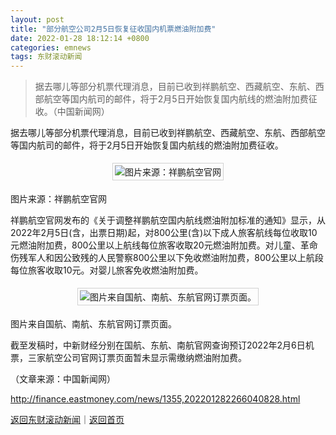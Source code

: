 ```yaml
---
layout: post
title: "部分航空公司2月5日恢复征收国内机票燃油附加费"
date: 2022-01-28 18:12:14 +0800
categories: emnews
tags: 东财滚动新闻
---
```

> 据去哪儿等部分机票代理消息，目前已收到祥鹏航空、西藏航空、东航、西部航空等国内航司的邮件，将于2月5日开始恢复国内航线的燃油附加费征收。（中国新闻网）

<p>据去哪儿等部分机票代理消息，目前已收到祥鹏航空、西藏航空、东航、西部航空等国内航司的邮件，将于2月5日开始恢复国内航线的燃油附加费征收。</p><center><img src="https://dfscdn.dfcfw.com/download/D25600749010668035365_w700h585.jpg" alt="图片来源：祥鹏航空官网" title="图片来源：祥鹏航空官网" style="border:#d1d1d1 1px solid;padding:3px;margin:5px 0;" /></center><p>图片来源：祥鹏航空官网</p><p>祥鹏航空官网发布的《关于调整祥鹏航空国内航线燃油附加标准的通知》显示，从2022年2月5日(含，出票日期)起，对800公里(含)以下成人旅客航线每位收取10元燃油附加费，800公里以上航线每位旅客收取20元燃油附加费。对儿童、革命伤残军人和因公致残的人民警察800公里以下免收燃油附加费，800公里以上航段每位旅客收取10元。对婴儿旅客免收燃油附加费。</p><center><img src="https://dfscdn.dfcfw.com/download/D25577297681702738881_w700h1432.jpg" alt="图片来自国航、南航、东航官网订票页面。" title="图片来自国航、南航、东航官网订票页面。" style="border:#d1d1d1 1px solid;padding:3px;margin:5px 0;" /></center><p>图片来自国航、南航、东航官网订票页面。</p><p>截至发稿时，中新财经分别在国航、东航、南航官网查询预订2022年2月6日机票，三家航空公司官网订票页面暂未显示需缴纳燃油附加费。</p><p class="em_media">（文章来源：中国新闻网）</p>

<http://finance.eastmoney.com/news/1355,202201282266040828.html>

[返回东财滚动新闻](//finews.withounder.com/emnews/)｜[返回首页](//finews.withounder.com/)